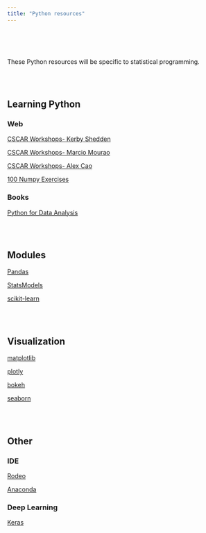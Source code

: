 ```yaml
---
title: "Python resources"
---
```

<br>
<br>
<br>



These Python resources will be specific to statistical programming.

<br>
<br>

## Learning Python

### Web

[CSCAR Workshops- Kerby Shedden](https://kshedden.github.io)

[CSCAR Workshops- Marcio Mourao](https://marcio-mourao.github.io)

[CSCAR Workshops- Alex Cao](https://github.com/caocscar)

[100 Numpy Exercises](https://github.com/rougier/numpy-100)


### Books

[Python for Data Analysis](http://shop.oreilly.com/product/0636920023784.do)


<br>
<br>

## Modules

[Pandas](http://pandas.pydata.org/)

[StatsModels](http://statsmodels.sourceforge.net/)

[scikit-learn](http://scikit-learn.org/stable/)

<br>
<br>

## Visualization

[matplotlib](http://matplotlib.org/)

[plotly](https://plot.ly/python/)

[bokeh](http://bokeh.pydata.org/en/latest/)

[seaborn](https://web.stanford.edu/~mwaskom/software/seaborn/)

<br>
<br>

## Other

### IDE

[Rodeo](https://www.yhat.com/products/rodeo/downloads)

[Anaconda](https://www.continuum.io/downloads)

### Deep Learning

[Keras](https://keras.io/)